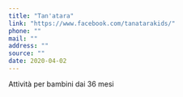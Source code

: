 ```yaml
---
title: "Tan'atara"
link: "https://www.facebook.com/tanatarakids/"
phone: ""
mail: ""
address: ""
source: ""
date: 2020-04-02
---
```


Attività per bambini dai 36 mesi

